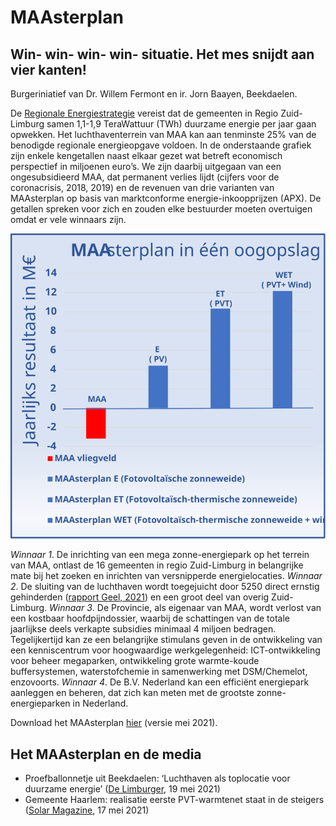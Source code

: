 # MAAsterplan

## Win- win- win- win- situatie.  Het mes snijdt aan vier kanten!

Burgeriniatief van Dr. Willem Fermont en ir. Jorn Baayen, Beekdaelen.

De [Regionale Energiestrategie](https://www.regionale-energiestrategie.nl/reszl/default.aspx) vereist dat de gemeenten in Regio Zuid-Limburg samen 1,1-1,9 TeraWattuur (TWh) duurzame energie per jaar gaan opwekken. Het luchthaventerrein van MAA kan aan tenminste 25% van de benodigde regionale energieopgave voldoen. In de onderstaande grafiek zijn enkele kengetallen naast elkaar gezet wat betreft economisch perspectief in miljoenen euro’s. We zijn daarbij uitgegaan van een ongesubsidieerd MAA, dat permanent verlies lijdt (cijfers voor de coronacrisis, 2018, 2019) en de revenuen van drie varianten van MAAsterplan op basis van marktconforme energie-inkoopprijzen (APX).  De getallen spreken voor zich en zouden elke bestuurder moeten overtuigen omdat er vele winnaars zijn.

![Grafiek MAAsterplan](maasterplan.svg)

*Winnaar 1*. De inrichting van een mega zonne-energiepark op het terrein van MAA, ontlast de 16 gemeenten in regio Zuid-Limburg in belangrijke mate bij het zoeken en inrichten van versnipperde energielocaties.
*Winnaar 2*. De sluiting van de luchthaven wordt toegejuicht door 5250 direct ernstig gehinderden ([rapport Geel, 2021](https://stopgroeimaa.nl/wp-content/uploads/Advies-Pieter-van-Geel-Ontwikkeling-MAA-2021-2030.pdf)) en een groot deel van overig Zuid-Limburg.
*Winnaar 3*. De Provincie, als eigenaar van MAA, wordt verlost van een kostbaar hoofdpijndossier, waarbij de schattingen van de totale jaarlijkse deels verkapte subsidies minimaal 4 miljoen bedragen. Tegelijkertijd kan ze een belangrijke stimulans geven in de ontwikkeling van een kenniscentrum voor hoogwaardige werkgelegenheid: ICT-ontwikkeling voor beheer megaparken, ontwikkeling grote warmte-koude buffersystemen, waterstofchemie in samenwerking met DSM/Chemelot, enzovoorts.
*Winnaar 4*. De B.V. Nederland kan een efficiënt energiepark aanleggen en beheren, dat zich kan meten met de grootste zonne-energieparken in Nederland.

Download het MAAsterplan [hier](maasterplan.pdf) (versie mei 2021).

## Het MAAsterplan en de media

* Proefballonnetje uit Beekdaelen: ‘Luchthaven als toplocatie voor duurzame energie’ ([De Limburger](https://www.limburger.nl/cnt/dmf20210519_94966242), 19 mei 2021)
* Gemeente Haarlem: realisatie eerste PVT-warmtenet staat in de steigers ([Solar Magazine](https://solarmagazine.nl/nieuws-zonne-energie/i24405/gemeente-haarlem-realisatie-eerste-pvt-warmtenet-staat-in-de-steigers), 17 mei 2021)
